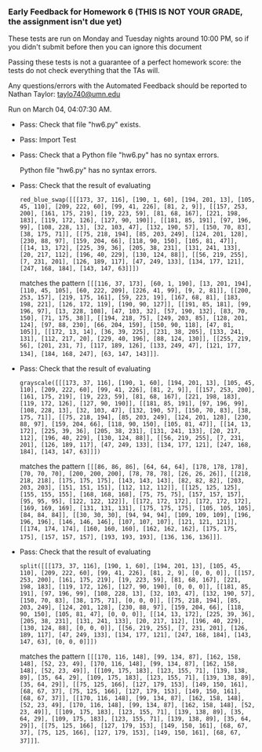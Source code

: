 ### Early Feedback for Homework 6 (THIS IS NOT YOUR GRADE, the assignment isn't due yet)

These tests are run on Monday and Tuesday nights around 10:00 PM, so if you didn't submit before then you can ignore this document

Passing these tests is not a guarantee of a perfect homework score: the tests do not check everything that the TAs will.

Any questions/errors with the Automated Feedback should be reported to Nathan Taylor: taylo740@umn.edu

Run on March 04, 04:07:30 AM.

+ Pass: Check that file "hw6.py" exists.

+ Pass: Import Test

+ Pass: Check that a Python file "hw6.py" has no syntax errors.

    Python file "hw6.py" has no syntax errors.



+ Pass: 
Check that the result of evaluating
   ```
   red_blue_swap([[[173, 37, 116], [190, 1, 60], [194, 201, 13], [105, 45, 110], [209, 222, 60], [99, 41, 226], [81, 2, 9]], [[157, 253, 200], [161, 175, 219], [19, 223, 59], [81, 68, 167], [221, 198, 183], [119, 172, 126], [127, 90, 190]], [[181, 85, 191], [97, 196, 99], [108, 228, 13], [32, 103, 47], [132, 190, 57], [150, 70, 83], [38, 175, 71]], [[75, 218, 194], [85, 203, 249], [124, 201, 128], [230, 88, 97], [159, 204, 66], [118, 90, 150], [105, 81, 47]], [[14, 13, 172], [225, 39, 36], [205, 38, 231], [131, 241, 133], [20, 217, 112], [196, 40, 229], [130, 124, 88]], [[56, 219, 255], [7, 231, 201], [126, 189, 117], [47, 249, 133], [134, 177, 121], [247, 168, 184], [143, 147, 63]]])
   ```
   matches the pattern `[[[116, 37, 173], [60, 1, 190], [13, 201, 194], [110, 45, 105], [60, 222, 209], [226, 41, 99], [9, 2, 81]], [[200, 253, 157], [219, 175, 161], [59, 223, 19], [167, 68, 81], [183, 198, 221], [126, 172, 119], [190, 90, 127]], [[191, 85, 181], [99, 196, 97], [13, 228, 108], [47, 103, 32], [57, 190, 132], [83, 70, 150], [71, 175, 38]], [[194, 218, 75], [249, 203, 85], [128, 201, 124], [97, 88, 230], [66, 204, 159], [150, 90, 118], [47, 81, 105]], [[172, 13, 14], [36, 39, 225], [231, 38, 205], [133, 241, 131], [112, 217, 20], [229, 40, 196], [88, 124, 130]], [[255, 219, 56], [201, 231, 7], [117, 189, 126], [133, 249, 47], [121, 177, 134], [184, 168, 247], [63, 147, 143]]]`.

   




+ Pass: 
Check that the result of evaluating
   ```
   grayscale([[[173, 37, 116], [190, 1, 60], [194, 201, 13], [105, 45, 110], [209, 222, 60], [99, 41, 226], [81, 2, 9]], [[157, 253, 200], [161, 175, 219], [19, 223, 59], [81, 68, 167], [221, 198, 183], [119, 172, 126], [127, 90, 190]], [[181, 85, 191], [97, 196, 99], [108, 228, 13], [32, 103, 47], [132, 190, 57], [150, 70, 83], [38, 175, 71]], [[75, 218, 194], [85, 203, 249], [124, 201, 128], [230, 88, 97], [159, 204, 66], [118, 90, 150], [105, 81, 47]], [[14, 13, 172], [225, 39, 36], [205, 38, 231], [131, 241, 133], [20, 217, 112], [196, 40, 229], [130, 124, 88]], [[56, 219, 255], [7, 231, 201], [126, 189, 117], [47, 249, 133], [134, 177, 121], [247, 168, 184], [143, 147, 63]]])
   ```
   matches the pattern `[[[86, 86, 86], [64, 64, 64], [178, 178, 178], [70, 70, 70], [200, 200, 200], [78, 78, 78], [26, 26, 26]], [[218, 218, 218], [175, 175, 175], [143, 143, 143], [82, 82, 82], [203, 203, 203], [151, 151, 151], [112, 112, 112]], [[125, 125, 125], [155, 155, 155], [168, 168, 168], [75, 75, 75], [157, 157, 157], [95, 95, 95], [122, 122, 122]], [[172, 172, 172], [172, 172, 172], [169, 169, 169], [131, 131, 131], [175, 175, 175], [105, 105, 105], [84, 84, 84]], [[30, 30, 30], [94, 94, 94], [109, 109, 109], [196, 196, 196], [146, 146, 146], [107, 107, 107], [121, 121, 121]], [[174, 174, 174], [160, 160, 160], [162, 162, 162], [175, 175, 175], [157, 157, 157], [193, 193, 193], [136, 136, 136]]]`.

   




+ Pass: 
Check that the result of evaluating
   ```
   split([[[173, 37, 116], [190, 1, 60], [194, 201, 13], [105, 45, 110], [209, 222, 60], [99, 41, 226], [81, 2, 9], [0, 0, 0]], [[157, 253, 200], [161, 175, 219], [19, 223, 59], [81, 68, 167], [221, 198, 183], [119, 172, 126], [127, 90, 190], [0, 0, 0]], [[181, 85, 191], [97, 196, 99], [108, 228, 13], [32, 103, 47], [132, 190, 57], [150, 70, 83], [38, 175, 71], [0, 0, 0]], [[75, 218, 194], [85, 203, 249], [124, 201, 128], [230, 88, 97], [159, 204, 66], [118, 90, 150], [105, 81, 47], [0, 0, 0]], [[14, 13, 172], [225, 39, 36], [205, 38, 231], [131, 241, 133], [20, 217, 112], [196, 40, 229], [130, 124, 88], [0, 0, 0]], [[56, 219, 255], [7, 231, 201], [126, 189, 117], [47, 249, 133], [134, 177, 121], [247, 168, 184], [143, 147, 63], [0, 0, 0]]])
   ```
   matches the pattern `[[[170, 116, 148], [99, 134, 87], [162, 158, 148], [52, 23, 49], [170, 116, 148], [99, 134, 87], [162, 158, 148], [52, 23, 49]], [[109, 175, 183], [123, 155, 71], [139, 138, 89], [35, 64, 29], [109, 175, 183], [123, 155, 71], [139, 138, 89], [35, 64, 29]], [[75, 125, 166], [127, 179, 153], [149, 150, 161], [68, 67, 37], [75, 125, 166], [127, 179, 153], [149, 150, 161], [68, 67, 37]], [[170, 116, 148], [99, 134, 87], [162, 158, 148], [52, 23, 49], [170, 116, 148], [99, 134, 87], [162, 158, 148], [52, 23, 49]], [[109, 175, 183], [123, 155, 71], [139, 138, 89], [35, 64, 29], [109, 175, 183], [123, 155, 71], [139, 138, 89], [35, 64, 29]], [[75, 125, 166], [127, 179, 153], [149, 150, 161], [68, 67, 37], [75, 125, 166], [127, 179, 153], [149, 150, 161], [68, 67, 37]]]`.

   




